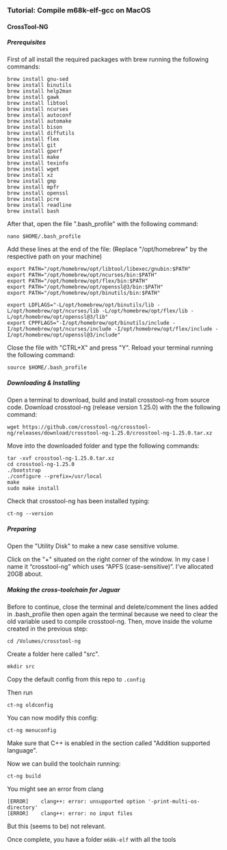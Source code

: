 ### Tutorial: Compile m68k-elf-gcc on MacOS

#### CrossTool-NG

##### Prerequisites
First of all install the required packages with brew running the following commands:

```
brew install gnu-sed
brew install binutils
brew install help2man
brew install gawk
brew install libtool
brew install ncurses
brew install autoconf
brew install automake
brew install bison
brew install diffutils
brew install flex
brew install git
brew install gperf
brew install make
brew install texinfo
brew install wget
brew install xz
brew install gmp
brew install mpfr
brew install openssl
brew install pcre
brew install readline
brew install bash
```

After that, open the file ".bash_profile" with the following command:

`nano $HOME/.bash_profile`

Add these lines at the end of the file:
(Replace "/opt/homebrew" by the respective path on your machine)

```
export PATH="/opt/homebrew/opt/libtool/libexec/gnubin:$PATH"
export PATH="/opt/homebrew/opt/ncurses/bin:$PATH"
export PATH="/opt/homebrew/opt/flex/bin:$PATH"
export PATH="/opt/homebrew/opt/openssl@3/bin:$PATH"
export PATH="/opt/homebrew/opt/binutils/bin:$PATH"

export LDFLAGS="-L/opt/homebrew/opt/binutils/lib -L/opt/homebrew/opt/ncurses/lib -L/opt/homebrew/opt/flex/lib -L/opt/homebrew/opt/openssl@3/lib"
export CPPFLAGS="-I/opt/homebrew/opt/binutils/include -I/opt/homebrew/opt/ncurses/include -I/opt/homebrew/opt/flex/include -I/opt/homebrew/opt/openssl@3/include"
```

Close the file with "CTRL+X" and press "Y". Reload your terminal running the following command:

`source $HOME/.bash_profile`

##### Downloading & Installing

Open a terminal to download, build and install crosstool-ng from source code.
Download crosstool-ng (release version 1.25.0)  with the the following command:

`wget https://github.com/crosstool-ng/crosstool-ng/releases/download/crosstool-ng-1.25.0/crosstool-ng-1.25.0.tar.xz`

Move into the downloaded folder and type the following commands:

```
tar -xvf crosstool-ng-1.25.0.tar.xz
cd crosstool-ng-1.25.0
./bootstrap
./configure --prefix=/usr/local
make
sudo make install
```

Check that crosstool-ng has been installed typing:

`ct-ng --version`

##### Preparing

Open the "Utility Disk" to make a new case sensitive volume.

Click on the "+" situated on the right corner of the window.
In my case I name it “crosstool-ng” which uses “APFS (case-sensitive)”. I've allocated 20GB about.

##### Making the cross-toolchain for Jaguar

Before to continue, close the terminal and delete/comment the lines added in .bash_profile then open again the terminal because we need to clear the old variable used to compile crosstool-ng. Then, move inside the volume created in the previous step:

`cd /Volumes/crosstool-ng`

Create a folder here called "src".

`mkdir src`

Copy the default config from this repo to `.config`

Then run

`ct-ng oldconfig`

You can now modify this config:

`ct-ng menuconfig`

Make sure that C++ is enabled in the section called "Addition supported language".

Now we can build the toolchain running:

`ct-ng build`

You might see an error from clang
```
[ERROR]    clang++: error: unsupported option '-print-multi-os-directory'
[ERROR]    clang++: error: no input files
```

But this (seems to be) not relevant.

Once complete, you have a folder `m68k-elf` with all the tools
